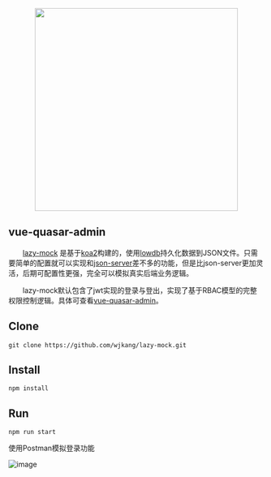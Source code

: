 <p align="center">
    <a href="https://github.com/wjkang/lazy-mock">
        <img width="400" src="https://raw.githubusercontent.com/wjkang/lazy-mock/master/screenshot/1.jpg">
    </a>
</p>

## vue-quasar-admin
&emsp;&emsp;[lazy-mock](https://github.com/wjkang/lazy-mock) 是基于[koa2](https://github.com/koajs/koa)构建的，使用[lowdb](https://github.com/typicode/lowdb)持久化数据到JSON文件。只需要简单的配置就可以实现和[json-server](https://github.com/typicode/json-server)差不多的功能，但是比json-server更加灵活，后期可配置性更强，完全可以模拟真实后端业务逻辑。

&emsp;&emsp;lazy-mock默认包含了jwt实现的登录与登出，实现了基于RBAC模型的完整权限控制逻辑。具体可查看[vue-quasar-admin](https://github.com/wjkang/vue-quasar-admin)。

## Clone
```bush
git clone https://github.com/wjkang/lazy-mock.git
```

## Install
```bush
npm install
```
## Run
```bush
npm run start
```

使用Postman模拟登录功能

![image](https://raw.githubusercontent.com/wjkang/lazy-mock/master/screenshot/2.jpg)



